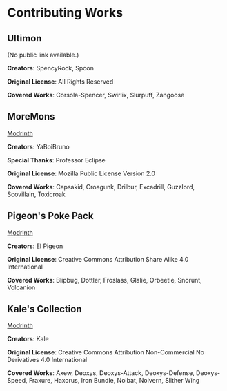 # Contributing Works

## Ultimon
(No public link available.)

**Creators**: SpencyRock, Spoon

**Original License**: All Rights Reserved

**Covered Works**: Corsola-Spencer, Swirlix, Slurpuff, Zangoose

## MoreMons
[Modrinth](https://modrinth.com/resourcepack/moremons)

**Creators**: YaBoiBruno

**Special Thanks**: Professor Eclipse

**Original License**: Mozilla Public License Version 2.0

**Covered Works**: Capsakid, Croagunk, Drilbur, Excadrill, Guzzlord, Scovillain, Toxicroak

## Pigeon's Poke Pack
[Modrinth](https://modrinth.com/datapack/pigeons-poke-pack)

**Creators**: El Pigeon

**Original License**: Creative Commons Attribution Share Alike 4.0 International

**Covered Works**: Blipbug, Dottler, Froslass, Glalie, Orbeetle, Snorunt, Volcanion

## Kale's Collection
[Modrinth](https://modrinth.com/datapack/kales-cobblemon-collection/)

**Creators**: Kale

**Original License**: Creative Commons Attribution Non-Commercial No Derivatives 4.0 International

**Covered Works**: Axew, Deoxys, Deoxys-Attack, Deoxys-Defense, Deoxys-Speed, Fraxure, Haxorus, Iron Bundle, Noibat, Noivern, Slither Wing